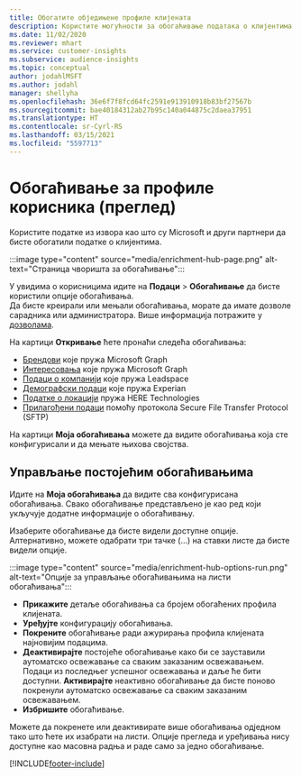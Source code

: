 ```yaml
---
title: Обогатите обједињене профиле клијената
description: Користите могућности за обогаћивање података о клијентима.
ms.date: 11/02/2020
ms.reviewer: mhart
ms.service: customer-insights
ms.subservice: audience-insights
ms.topic: conceptual
author: jodahlMSFT
ms.author: jodahl
manager: shellyha
ms.openlocfilehash: 36e6f7f8fcd64fc2591e913910918b83bf27567b
ms.sourcegitcommit: bae40184312ab27b95c140a044875c2daea37951
ms.translationtype: HT
ms.contentlocale: sr-Cyrl-RS
ms.lasthandoff: 03/15/2021
ms.locfileid: "5597713"
---
```

# <a name="enrichment-for-customer-profiles-preview"></a>Обогаћивање за профиле корисника (преглед)

Користите податке из извора као што су Microsoft и други партнери да бисте обогатили податке о клијентима.

:::image type="content" source="media/enrichment-hub-page.png" alt-text="Страница чворишта за обогаћивање":::

У увидима о корисницима идите на **Подаци** > **Обогаћивање** да бисте користили опције обогаћивања.    
Да бисте креирали или мењали обогаћивања, морате да имате дозволе сарадника или администратора. Више информација потражите у [дозволама](permissions.md).

На картици **Откривање** ћете пронаћи следећа обогаћивања:

- [Брендови](enrichment-microsoft-graph.md) које пружа Microsoft Graph
- [Интересовања](enrichment-microsoft-graph.md) које пружа Microsoft Graph
- [Подаци о компанији](enrichment-leadspace.md) које пружа Leadspace
- [Демографски подаци](enrichment-experian.md) које пружа Experian
- [Податке о локацији](enrichment-here.md) пружа HERE Technologies
- [Прилагођени подаци](enrichment-SFTP-custom-import.md) помоћу протокола Secure File Transfer Protocol (SFTP)

На картици **Моја обогаћивања** можете да видите обогаћивања која сте конфигурисали и да мењате њихова својства.

## <a name="manage-existing-enrichments"></a>Управљање постојећим обогаћивањима

Идите на **Моја обогаћивања** да видите сва конфигурисана обогаћивања. Свако обогаћивање представљено је као ред који укључује додатне информације о обогаћивању.

Изаберите обогаћивање да бисте видели доступне опције. Алтернативно, можете одабрати три тачке (...) на ставки листе да бисте видели опције.

:::image type="content" source="media/enrichment-hub-options-run.png" alt-text="Опције за управљање обогаћивањима на листи обогаћивања":::

- **Прикажите** детаље обогаћивања са бројем обогаћених профила клијената.
- **Уређујте** конфигурацију обогаћивања.
- **Покрените** обогаћивање ради ажурирања профила клијената најновијим подацима.
- **Деактивирајте** постојеће обогаћивање како би се зауставили аутоматско освежавање са сваким заказаним освежавањем. Подаци из последњег успешног освежавања и даље ће бити доступни. **Активирајте** неактивно обогаћивање да бисте поново покренули аутоматско освежавање са сваким заказаним освежавањем.
- **Избришите** обогаћивање.

Можете да покренете или деактивирате више обогаћивања одједном тако што ћете их изабрати на листи. Опције прегледа и уређивања нису доступне као масовна радња и раде само за једно обогаћивање.


[!INCLUDE[footer-include](../includes/footer-banner.md)]